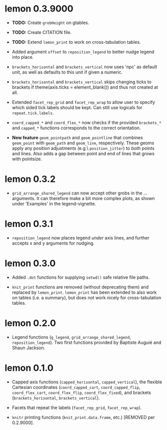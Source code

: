 # lemon 0.3.9000

* **TODO:** Create `grobHeight` on gtables.

* **TODO:** Create CITATION file.

* **TODO:** Extend `lemon_print` to work on cross-tabulation tables.

* Added argument `offset` to `reposition_legend` to better nudge legend into place.

* `brackets_horisontal` and `brackets_vertical` now uses 'npc' as default
  unit, as well as defaults to this unit if given a numeric.

* `brackets_horisontal` and `brackets_vertical` skips changing ticks to brackets
  if theme(axis.ticks = element_blank()) and thus not created at all.

* Extended `facet_rep_grid` and `facet_rep_wrap` to allow user to specify which
  sided tick labels should be kept. Can still use logicals for `repeat.tick.labels`.
  
* `coord_capped_*` and `coord_flex_*` now checks if the provided `brackets_*`
  and `capped_*` functions corresponds to the correct orientation.

* **New feature** `geom_pointpath` and `geom_pointline` that combines
  `geom_point` with `geom_path` and `geom_line`, respectively.
  These geoms apply any position adjustments (e.g.\ `position_jitter`) to 
  *both* points and lines.
  Also adds a gap between point and end of lines that grows with pointsize.

# lemon 0.3.2

* `grid_arrange_shared_legend` can now accept other grobs in the ... arguments.
  It can therefore make a bit more complex plots, as shown under 'Examples' in
  the legend-vignette.

# lemon 0.3.1

* `reposition_legend` now places legend *under* axis lines, 
  and further accepts x and y arguments for nudging.

# lemon 0.3.0

* Added `.dot` functions for supplying `setwd()` safe relative file paths.

* `knit_print` functions are removed (without deprecating them) and replaced
  by `lemon_print`.
  `lemon_print` has been extended to also work on tables (i.e. a summary), but
  does not work nicely for cross-tabulation tables.

# lemon 0.2.0

* Legend functions (`g_legend`, `grid_arrange_shared_legend`, `reposition_legend`).
  Two first functions provided by Baptiste Auguié and Shaun Jackson.

# lemon 0.1.0

* Capped axis functions (`capped_horisontal`, `capped_vertical`), the flexible
Cartesian coordinates (`coord_capped_cart`, `coord_capped_flip`, 
`coord_flex_cart`, `coord_flex_flip`, `coord_flex_fixed`), and brackets 
(`brackets_horisontal`, `brackets_vertical`).

* Facets that repeat the labels (`facet_rep_grid`, `facet_rep_wrap`).

* `knitr` printing functions (`knit_print.data.frame`, etc.) [REMOVED per 0.2.9000].

